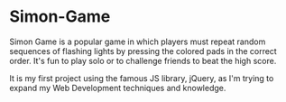 # Simon-Game

Simon Game is a popular game in which players must repeat random sequences of flashing lights by pressing the colored pads in the correct order.
It's fun to play solo or to challenge friends to beat the high score.

It is my first project using the famous JS library, jQuery, as I'm trying to expand my Web Development techniques and knowledge.
